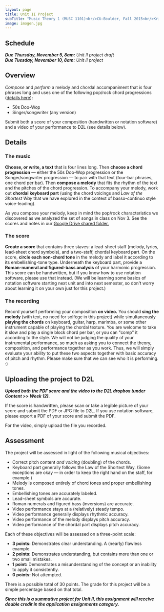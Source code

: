```yaml
---
layout: page
title: Unit II Project
subTitle: "Music Theory 1 (MUSC 1101)<br/>CU–Boulder, Fall 2015<br/>Kris Shaffer, Ph.D. – instructor"
image: imogen.jpg
---
```


## Schedule

***Due Thursday, November 5, 8am:*** *Unit II project draft*   
***Due Tuesday, November 10, 8am:*** *Unit II project*   


## Overview

*Compose* and *perform* a melody and chordal accompaniment that is four phrases long and uses one of the following pop/rock chord progressions ([details here](http://openmusictheory.com/popRockHarmony.html)):

- 50s Doo-Wop  
- Singer/songwriter (any version)

Submit both a score of your composition (handwritten or notation software) and a video of your performance to D2L (see details below).


## Details

### The music

**Choose, or write, a text** that is four lines long. Then **choose a chord progression** — either the 50s Doo-Wop progression or the Songer/songwriter progression — to pair with that text (four-bar phrases, one chord per bar). Then **compose a melody** that fits the rhythm of the text and the pitches of the chord progression. To accompany your melody, work out **chordal keyboard part** (using the chord voicings and *Law of the Shortest Way* that we have explored in the context of basso-continuo style voice-leading).  

As you compose your melody, keep in mind the pop/rock characteristics we discovered as we analyzed the set of songs in class on Nov 3. See the scores and notes in our [Google Drive shared folder.](https://drive.google.com/open?id=0B9o4hmKNoi6cfkRmMmY1UTVrcXYxb0RZYXpfUXFtMklpOXBlNDlIZFZpbGMwRFhyelFveUE)

### The score

**Create a score** that contains three staves: a lead-sheet staff (melody, lyrics, lead-sheet chord symbols), and a two-staff, chordal keyboard part. On the score, **circle each non-chord tone** in the melody and label it according to its embellishing-tone type. Underneath the keyboard part, provide a **Roman-numeral and figured-bass analysis** of your harmonic progression. This score can be handwritten, but if you know how to use notation software, please use that instead. (We will be learning some basics of notation software starting next unit and into next semester, so don't worry about learning it on your own just for this project.) 


### The recording

Record yourself performing your composition **on video.** You should **sing the melody** (with text, no need for solfège in this project) while simultaneously **playing the chords** on keyboard, guitar, harp, marimba, or some other instrument capable of playing the chordal texture. You are welcome to take it slow and play a single block chord per bar, or you can "comp" it according to the style. We will not be judging the quality of your instrumental performance, so much as asking you to connect the theory, composition, and performance together as you work. Thus, we will simply evaluate your ability to put these two aspects together with basic accuracy of pitch and rhythm. Please make sure that we can see who it is performing. :)


## Uploading the project to D2L

***Upload both the PDF score and the video to the D2L dropbox (under Content >> Week 12).***

If the score is handwritten, please scan or take a legible picture of your score and submit the PDF or JPG file to D2L. If you use notation software, please export a PDF of your score and submit the PDF.

For the video, simply upload the file you recorded.


## Assessment

The project will be assessed in light of the following musical objectives:

- Correct pitch content *and voicing* (doubling) of the chords.  
- Keyboard part generally follows the Law of the Shortest Way. (Some exceptions are okay — in order to keep the right hand on the staff, for example.)  
- Melody is composed entirely of chord tones and proper embellishing tones.  
- Embellishing tones are accurately labeled.  
- Lead-sheet symbols are accurate.  
- Roman numerals and figured bass (inversions) are accurate.  
- Video performance stays at a (relatively) steady tempo.  
- Video performance generally displays rhythmic accuracy.  
- Video performance of the melody displays pitch accuracy.  
- Video performance of the chordal part displays pitch accuracy.  

Each of these objectives will be assessed on a three-point scale:

- **3 points:** Demonstrates clear understanding. A (nearly) flawless example.  
- **2 points:** Demonstrates understanding, but contains more than one or two small mistakes.  
- **1 point:** Demonstrates a misunderstanding of the concept or an inability to apply it consistently.  
- **0 points:** Not attempted.  

There is a possible total of 30 points. The grade for this project will be a simple percentage based on that total.

***Since this is a summative project for Unit II, this assignment will receive double credit in the application assignments category.***